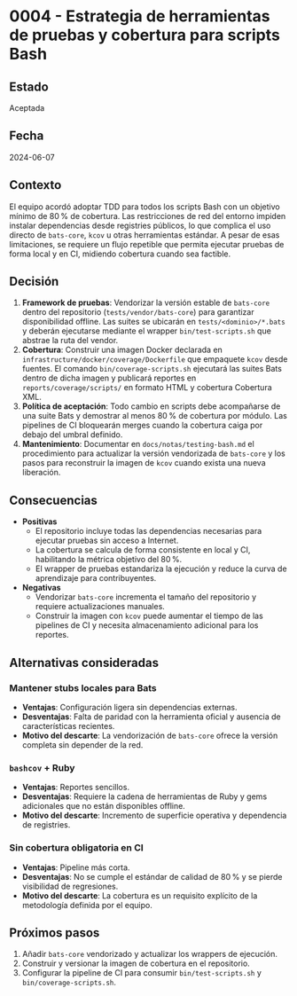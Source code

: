 # 0004 - Estrategia de herramientas de pruebas y cobertura para scripts Bash

## Estado
Aceptada

## Fecha
2024-06-07

## Contexto

El equipo acordó adoptar TDD para todos los scripts Bash con un objetivo mínimo de 80 % de cobertura.
Las restricciones de red del entorno impiden instalar dependencias desde registries públicos, lo que
complica el uso directo de `bats-core`, `kcov` u otras herramientas estándar. A pesar de esas limitaciones,
se requiere un flujo repetible que permita ejecutar pruebas de forma local y en CI, midiendo cobertura cuando
sea factible.

## Decisión

1. **Framework de pruebas**: Vendorizar la versión estable de `bats-core` dentro del repositorio
   (`tests/vendor/bats-core`) para garantizar disponibilidad offline. Las suites se ubicarán en `tests/<dominio>/*.bats`
   y deberán ejecutarse mediante el wrapper `bin/test-scripts.sh` que abstrae la ruta del vendor.
2. **Cobertura**: Construir una imagen Docker declarada en `infrastructure/docker/coverage/Dockerfile`
   que empaquete `kcov` desde fuentes. El comando `bin/coverage-scripts.sh` ejecutará las suites Bats dentro de
   dicha imagen y publicará reportes en `reports/coverage/scripts/` en formato HTML y cobertura Cobertura XML.
3. **Política de aceptación**: Todo cambio en scripts debe acompañarse de una suite Bats y demostrar al menos
   80 % de cobertura por módulo. Las pipelines de CI bloquearán merges cuando la cobertura caiga por debajo del
   umbral definido.
4. **Mantenimiento**: Documentar en `docs/notas/testing-bash.md` el procedimiento para actualizar la versión
   vendorizada de `bats-core` y los pasos para reconstruir la imagen de `kcov` cuando exista una nueva liberación.

## Consecuencias

- **Positivas**
  - El repositorio incluye todas las dependencias necesarias para ejecutar pruebas sin acceso a Internet.
  - La cobertura se calcula de forma consistente en local y CI, habilitando la métrica objetivo del 80 %.
  - El wrapper de pruebas estandariza la ejecución y reduce la curva de aprendizaje para contribuyentes.
- **Negativas**
  - Vendorizar `bats-core` incrementa el tamaño del repositorio y requiere actualizaciones manuales.
  - Construir la imagen con `kcov` puede aumentar el tiempo de las pipelines de CI y necesita almacenamiento
    adicional para los reportes.

## Alternativas consideradas

### Mantener stubs locales para Bats
- **Ventajas**: Configuración ligera sin dependencias externas.
- **Desventajas**: Falta de paridad con la herramienta oficial y ausencia de características recientes.
- **Motivo del descarte**: La vendorización de `bats-core` ofrece la versión completa sin depender de la red.

### `bashcov` + Ruby
- **Ventajas**: Reportes sencillos.
- **Desventajas**: Requiere la cadena de herramientas de Ruby y gems adicionales que no están disponibles offline.
- **Motivo del descarte**: Incremento de superficie operativa y dependencia de registries.

### Sin cobertura obligatoria en CI
- **Ventajas**: Pipeline más corta.
- **Desventajas**: No se cumple el estándar de calidad de 80 % y se pierde visibilidad de regresiones.
- **Motivo del descarte**: La cobertura es un requisito explícito de la metodología definida por el equipo.

## Próximos pasos

1. Añadir `bats-core` vendorizado y actualizar los wrappers de ejecución.
2. Construir y versionar la imagen de cobertura en el repositorio.
3. Configurar la pipeline de CI para consumir `bin/test-scripts.sh` y `bin/coverage-scripts.sh`.
